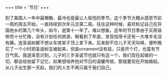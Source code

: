 +++
title = '节日'
+++

到了美国人一年中最懒散、最冷也是最让人愉悦的季节。这个季节大概从感恩节前一周的周五开始，一直持续到次年元旦第二周。往往这种时候，喜欢标记自己在异国他乡的第几个年头，如今，是第十一年了。难以想象。这年的节日季由于买房装修而十分忙碌，没有计划任何旅游，眼看到了年底，发现信用卡还有一大堆羊毛没有薅。连圣诞树都不想从车库架子顶上拿下来。后来耐不住儿子天天叫唤，便昨晚花了一个小时把圣诞树支棱起来，但是ornament没有挂，只是开个灯，也蛮有节日气氛。我逐渐意识到，儿子的三岁圣诞节也就只有这一个，我们现在起做的一切，都会给他留下记忆，如果想培养他对节日的温馨传统，那就要现在开始做起。从儿子出生那一天起，我们的人生不再只属于我们自己。